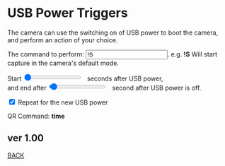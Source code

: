<script src="../../jquery.min.js"></script>
<script src="../../qrcodeborder.js"></script>
<style>
        #qrcode{
            width: 100%;
        }
        div{
            width: 100%;
            display: inline-block;
        }
</style>

# USB Power Triggers

The camera can use the switching on of USB power to boot the camera, and perform an action of your choice.

The command to perform: <input type="text" id="addcmd" value="!S">.  e.g. **!S** Will start capture in the camera's default mode.

Start <input type="range" id="tlsec" name="tlsec" min="1" max="60" value="0"><label for="tlsec"></label>&nbsp;&nbsp;<b id="secstext"></b> seconds after USB power,<br> 
and end after <input type="range" id="tlendsec" name="tlendsec" min="1" max="300" value="10"><label for="tlendsec"></label>&nbsp;&nbsp;<b id="secsendtext"></b> second after USB power is off.
 
<input type="checkbox" id="repeat" name="repeat" checked> 
<label for="repeat">Repeat for the new USB power</label><br>

<center>
<div id="qrcode"></div>
<br>
</center>

QR Command: <b id="qrtext">time</b><br>
        
## ver 1.00
[BACK](..)

<script>
var once = true;
var qrcode;
var cmd = "oC15dTmNLeA";
var lasttimecmd = "";
var changed = true;

function dcmd(cmd, id) {
    var x;
	if(document.getElementById(id) !== null)
	{
		x = document.getElementById(id).checked;
		if( x === true)
			cmd = cmd + document.getElementById(id).value;
	}
	else
	{
	    var i;
		for (i = 1; i < 15; i++) { 
			var newid = id+i;
			if(document.getElementById(newid) !== null)
			{
				x = document.getElementById(newid).checked;
				if( x === true)
					cmd = cmd + document.getElementById(newid).value;
			}
		}
	}
	return cmd;
}

function makeQR() 
{	
  if(once === true)
  {
    qrcode = new QRCode(document.getElementById("qrcode"), 
    {
      text : "!oMBURN=\"\"",
      width : 360,
      height : 360,
      correctLevel : QRCode.CorrectLevel.M
    });
    once = false;
  }
}

function checkTime(i) {
    if (i < 10) {i = "0" + i;}  // add zero in front of numbers < 10
    return i;
}

function timeLoop()
{
  if(document.getElementById("tlsec") !== null)
  {
	cmd = "";
				
	var secs = parseInt(document.getElementById("tlsec").value);	
	document.getElementById("secstext").innerHTML = secs;	
	
	secs *= 60;
	
	var endsecs = parseInt(document.getElementById("tlendsec").value);	
	document.getElementById("secsendtext").innerHTML = endsecs;	
	
	endsecs *= 60;
	
	cmd = cmd + "!u" + secs + "N";
	
	if(document.getElementById("addcmd") !== null)
	{
		cmd = cmd + document.getElementById("addcmd").value;
	}
	
	cmd = cmd + "!u" + endsecs + "E";
	
	
    if(document.getElementById("repeat") !== null)
    {
      if(document.getElementById("repeat").checked === true)
      {
        cmd = cmd + "!R";
      }
    }
  }
  
  qrcode.clear(); 
  qrcode.makeCode(cmd);
  
  if(cmd != lasttimecmd)
  {
	changed = true;
	lasttimecmd = cmd;
  }
	
  if(changed === true)
  {
	document.getElementById("qrtext").innerHTML = cmd;
	changed = false;
  }
	
  var t = setTimeout(timeLoop, 50);
}

function myReloadFunction() {
  location.reload();
}

makeQR();
timeLoop();


</script>
